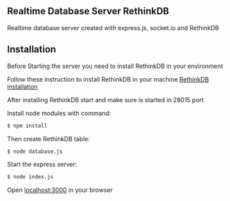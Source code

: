 ## Realtime Database Server RethinkDB

Realtime database server created with express.js, socket.io and RethinkDB

## Installation

Before Starting the server you need to install RethinkDB in your environment

Follow these instruction to install RethinkDB in your machine
[RethinkDB installation ](https://rethinkdb.com/docs/install/)

After installing RethinkDB start and make sure is started in 28015 port

Install node modules with command:

```bash
$ npm install
```

Then create RethinkDB table:

```bash
$ node database.js
```

Start the express server:

```bash
$ node index.js
```

Open [localhost:3000](http://localhost:3000/) in your browser
